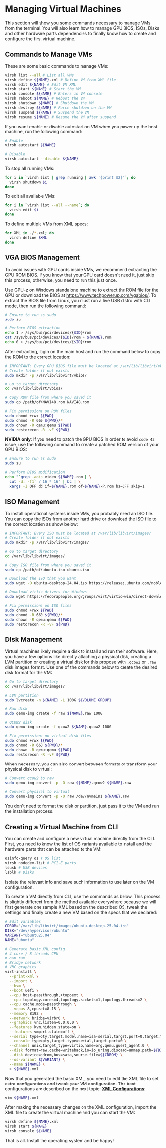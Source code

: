 # Managing Virtual Machines

This section will show you some commands necessary to manage VMs from the terminal. You will also learn how to manage GPU BIOS, ISOs, Disks and other hardware parts dependencies to finally know how to create and configure the first virtual machine.

## Commands to Manage VMs

These are some basic commands to manage VMs:

```bash
virsh list --all # List all VMs
virsh define ${NAME}.xml # Define VM from XML file
virsh edit ${NAME} # Edit VM XML
virsh start ${NAME} # Start the VM
virsh console ${NAME} # Enters in VM console
virsh reboot ${NAME} # Reboot the VM
virsh shutdown ${NAME} # Shutdown the VM
virsh destroy ${NAME} # Force shutdown on the VM
virsh suspend ${NAME} # Suspend the VM
virsh resume ${NAME} # Resume the VM after suspend
```

If you want enable or disable autostart on VM when you power up the host machine, run the following command:

```bash
# Enable
virsh autostart ${NAME}

# Disable
virsh autostart --disable ${NAME}
```

To stop all running VMs:

```bash
for i in `virsh list | grep running | awk '{print $2}'`; do
  virsh shutdown $i
done
```

To edit all available VMs:

```bash
for i in `virsh list --all --name`; do
  virsh edit $i
done
```

To define multiple VMs from XML specs:

```bash
for XML in ./*.xml; do
  virsh define $XML
done
```

## VGA BIOS Management

To avoid issues with GPU cards inside VMs, we recommend extracting the GPU ROM BIOS. If you know that your GPU card doesn't need it, just skip this process, otherwise, you need to run this just once.

Use GPU-z on Windows standalone machine to extract the ROM file for the GPU or download the BIOS at <https://www.techpowerup.com/vgabios/>. To extract the BIOS file from Linux, you must run a live USB distro with CLI mode, then run the following command:

```bash
# Ensure to run as sudo
sudo su

# Perform BIOS extraction
echo 1 > /sys/bus/pci/devices/{$ID}/rom
cat /sys/bus/pci/devices/{$ID}/rom > ${NAME}.rom
echo 0 > /sys/bus/pci/devices/{$ID}/rom
```

After extracting, login on the main host and run the command below to copy the ROM to the correct location:

```bash
# IMPORTANT: Every GPU BIOS file must be located at /var/lib/libvirt/vbios/
# Create folder if not exists
sudo mkdir -p /var/lib/libvirt/vbios/

# Go to target directory
cd /var/lib/libvirt/vbios/

# Copy ROM file from where you saved it
sudo cp /path/of/NAVI48.rom NAVI48.rom

# Fix permissions on ROM files
sudo chmod +rwx ${PWD}
sudo chmod -R 660 ${PWD}/*
sudo chown -R qemu:qemu ${PWD}
sudo restorecon -R -vF ${PWD}
```

**NVIDIA only**: If you need to patch the GPU BIOS in order to avoid ``code 43`` issue, use the following command to create a patched ROM version of your GPU BIOS:

```bash
# Ensure to run as sudo
sudo su

# Perform BIOS modification
echo "`grep -aoib video ${NAME}.rom | \
  cut -d: -f1` / 16 * 16" | bc | \
  xargs -I OFF dd if=${NAME}.rom of=${NAME}-P.rom bs=OFF skip=1
```

## ISO Management

To install operational systems inside VMs, you probably need an ISO file. You can copy the ISOs from another hard drive or download the ISO file to the correct location as show below:

```bash
# IMPORTANT: Every ISO must be located at /var/lib/libvirt/images/
# Create folder if not exists
sudo mkdir -p /var/lib/libvirt/images/

# Go to target directory
cd /var/lib/libvirt/images/

# Copy ISO file from where you saved it
sudo cp /path/of/ubuntu.iso ubuntu.iso

# Download the ISO that you want
sudo wget -O ubuntu-desktop-24.04.iso https://releases.ubuntu.com/noble/ubuntu-24.04.3-desktop-amd64.iso

# Download virtio drivers for Windows
sudo wget https://fedorapeople.org/groups/virt/virtio-win/direct-downloads/latest-virtio/virtio-win.iso

# Fix permissions on ISO files
sudo chmod +rwx ${PWD}
sudo chmod -R 660 ${PWD}/*
sudo chown -R qemu:qemu ${PWD}
sudo restorecon -R -vF ${PWD}
```

## Disk Management

Virtual machines likely require a disk to install and run their software. Here, you have a few options like directly attaching a physical disk, creating a LVM partition or creating a virtual disk for this propose with ``.qcow2`` or ``.raw`` disk images format. Use one of the commands below to create the desired disk format for the VM:

```bash
# Go to target directory
cd /var/lib/libvirt/images/

# LVM partition
sudo lvcreate -n ${NAME} -L 100G ${VOLUME_GROUP}

# Raw disk
sudo qemu-img create -f raw ${NAME}.raw 100G

# QCOW2 disk
sudo qemu-img create -f qcow2 ${NAME}.qcow2 100G

# Fix permissions on virtual disk files
sudo chmod +rwx ${PWD}
sudo chmod -R 660 ${PWD}/*
sudo chown -R qemu:qemu ${PWD}
sudo restorecon -R -vF ${PWD}
```

When necessary, you can also convert between formats or transform your physical disk to virtual:

```bash
# Convert qcow2 to raw
sudo qemu-img convert -p -O raw ${NAME}.qcow2 ${NAME}.raw

# Convert physical to virtual
sudo qemu-img convert -p -O raw /dev/nvme1n1 ${NAME}.raw
```

You don't need to format the disk or partition, just pass it to the VM and run the installation process.

## Creating a Virtual Machine from CLI

You can create and configure a new virtual machine directly from the CLI. First, you need to know the list of OS variants available to install and the hardware parts that can be attached to the VM:

```bash
osinfo-query os # OS list
virsh nodedev-list # PCI-E parts
lsusb # USB devices
lsblk # Disks
```

Isolate the relevant info and save such information to use later on the VM configuration.

To create a VM directly from CLI, use the commands as below. This process is slightly different from the method available everywhere because we will first generate one sample XML based on the described OS, tweak the settings and finally create a new VM based on the specs that we declared:

```bash
# Edit variables
CDROM="/var/lib/libvirt/images/ubuntu-desktop-25.04.iso"
DISK="/dev/hypervisor/ubuntu"
VARIANT="ubuntu25.04"
NAME="ubuntu"

# Generate basic XML config
# 4 core / 8 threads CPU
# 8GB ram
# Bridge network
# VNC graphics
virt-install \
  --print-xml \
  --import \
  --hvm \
  --boot uefi \
  --cpu host-passthrough,+topoext \
  --cpu topology.cores=4,topology.sockets=1,topology.threads=2 \
  --cpu cache.mode=passthrough \
  --vcpus 8,cpuset=8-15 \
  --memory 8192 \
  --network bridge=virbr0 \
  --graphics vnc,listen=0.0.0.0 \
  --features kvm.hidden.state=on \
  --features vmport.state=off \
  --serial type=pty,target.model.name=isa-serial,target.port=0,target.type=isa-serial \
  --console type=pty,target.type=serial,target.port=0 \
  --channel unix,target_type=virtio,name=org.qemu.guest_agent.0 \
  --disk format=raw,cache=writeback,io=io_uring,discard=unmap,path=${DISK} \
  --disk device=cdrom,bus=sata,source.file=${CDROM} \
  --os-variant ${VARIANT} \
  --name ${NAME} \
  > ${NAME}.xml
```

Now that you generated the basic XML, you need to edit the XML file to set extra configurations and tweak your VM configuration. The best configurations are described on the next topic: **[XML Configurations](05%20-%20XML%20Configurations.md)**:

```bash
vim ${NAME}.xml
```

After making the necessary changes on the XML configuration, import the XML file to create the virtual machine and you can start the VM:

```bash
virsh define ${NAME}.xml
virsh start ${NAME}
virsh console ${NAME}
```

That is all. Install the operating system and be happy!
